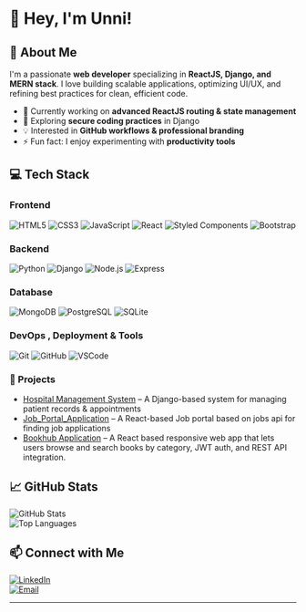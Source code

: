 # 👋 Hey, I'm Unni!  

## 🚀 About Me  
I'm a passionate **web developer** specializing in **ReactJS, Django, and MERN stack**. I love building scalable applications, optimizing UI/UX, and refining best practices for clean, efficient code.  

- 🔭 Currently working on **advanced ReactJS routing & state management**  
- 🌱 Exploring **secure coding practices** in Django  
- 💡 Interested in **GitHub workflows & professional branding**  
- ⚡ Fun fact: I enjoy experimenting with **productivity tools**  

## 💻 Tech Stack

### Frontend
![HTML5](https://img.shields.io/badge/HTML5-E34F26?style=for-the-badge&logo=html5&logoColor=white)
![CSS3](https://img.shields.io/badge/CSS3-1572B6?style=for-the-badge&logo=css3&logoColor=white)
![JavaScript](https://img.shields.io/badge/JavaScript-F7DF1E?style=for-the-badge&logo=javascript&logoColor=black)
![React](https://img.shields.io/badge/React-20232A?style=for-the-badge&logo=react&logoColor=61DAFB)
![Styled Components](https://img.shields.io/badge/Styled--Components-db7093?style=for-the-badge&logo=styled-components&logoColor=white)
![Bootstrap](https://img.shields.io/badge/Bootstrap-7952B3?style=for-the-badge&logo=bootstrap&logoColor=white)

### Backend
![Python](https://img.shields.io/badge/Python-3776AB?style=for-the-badge&logo=python&logoColor=white)
![Django](https://img.shields.io/badge/Django-092E20?style=for-the-badge&logo=django&logoColor=white)
![Node.js](https://img.shields.io/badge/Node.js-339933?style=for-the-badge&logo=node.js&logoColor=white)
![Express](https://img.shields.io/badge/Express.js-000000?style=for-the-badge&logo=express&logoColor=white)

### Database
![MongoDB](https://img.shields.io/badge/MongoDB-47A248?style=for-the-badge&logo=mongodb&logoColor=white)
![PostgreSQL](https://img.shields.io/badge/PostgreSQL-336791?style=for-the-badge&logo=postgresql&logoColor=white)
![SQLite](https://img.shields.io/badge/SQLite-003B57?style=for-the-badge&logo=sqlite&logoColor=white)

### DevOps , Deployment & Tools
![Git](https://img.shields.io/badge/Git-F05032?style=for-the-badge&logo=git&logoColor=white)
![GitHub](https://img.shields.io/badge/GitHub-181717?style=for-the-badge&logo=github&logoColor=white)
![VSCode](https://img.shields.io/badge/VS%20Code-007ACC?style=for-the-badge&logo=visual-studio-code&logoColor=white)

### 🚀 Projects

- [Hospital Management System](https://github.com/Unni8230/E_Hospitality) – A Django-based system for managing patient records & appointments 
- [Job_Portal_Application](https://github.com/Unni8230/Job_Portal) – A React-based Job portal based on jobs api for finding job applications
- [Bookhub Application](https://github.com/Unni8230/BookHub) – A React based responsive web app that lets users browse and search books by category, JWT auth, and REST API integration. 

## 📈 GitHub Stats  
![GitHub Stats](https://github-readme-stats.vercel.app/api?username=Unni8230&show_icons=true&theme=radical)  
![Top Languages](https://github-readme-stats.vercel.app/api/top-langs/?username=Unni8230&layout=compact&theme=radical)  

## 📫 Connect with Me  
[![LinkedIn](https://img.shields.io/badge/LinkedIn-blue?style=for-the-badge&logo=linkedin)](https://www.linkedin.com/in/unnikrishnan-k0620/)  
[![Email](https://img.shields.io/badge/Email-D14836?style=for-the-badge&logo=gmail&logoColor=white)](mailto:unnioffi0620@gmail.com)

---
